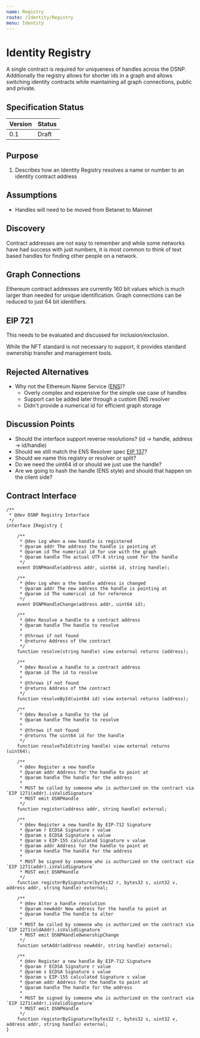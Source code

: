 ```yaml
---
name: Registry
route: /Identity/Registry
menu: Identity
---
```


# Identity Registry

A single contract is required for uniqueness of handles across the DSNP.
Additionally the registry allows for shorter ids in a graph
and allows switching identity contracts while maintaining all graph connections, public and private.       

## Specification Status

| Version | Status |
---------- | ---------
| 0.1     | Draft |

## Purpose
1. Describes how an Identity Registry resolves a name or number to an identity contract address

## Assumptions

* Handles will need to be moved from Betanet to Mainnet 

## Discovery

Contract addresses are not easy to remember and while some networks have had success with just numbers,
it is most common to think of text based handles for finding other people on a network.

## Graph Connections

Ethereum contract addresses are currently 160 bit values which is much larger than needed for unique identification.
Graph connections can be reduced to just 64 bit identifiers.

## EIP 721

This needs to be evaluated and discussed for inclusion/exclusion.

While the NFT standard is not necessary to support, it provides standard ownership transfer and management tools.

## Rejected Alternatives

* Why not the Ethereum Name Service ([ENS](https://ens.domains/))?
  * Overly complex and expensive for the simple use case of handles
  * Support can be added later through a custom ENS resolver
  * Didn't provide a numerical id for efficient graph storage


## Discussion Points

* Should the interface support reverse resolutions? (id -> handle, address -> id/handle)
* Should we still match the ENS Resolver spec [EIP 137](https://eips.ethereum.org/EIPS/eip-137#resolver-specification)?
* Should we name this registry or resolver or split?
* Do we need the uint64 id or should we just use the handle?
* Are we going to hash the handle (ENS style) and should that happen on the client side?

## Contract Interface

```solidity
/**
 * @dev DSNP Registry Interface
 */
interface IRegistry {
    
    /**
     * @dev Log when a new handle is registered
     * @param addr The address the handle is pointing at
     * @param id The numerical id for use with the graph
     * @param handle The actual UTF-8 string used for the handle 
     */
    event DSNPHandle(address addr, uint64 id, string handle);

    /**
     * @dev Log when a the handle address is changed
     * @param addr The new address the handle is pointing at
     * @param id The numerical id for reference 
     */
    event DSNPHandleChange(address addr, uint64 id);

    /**
     * @dev Resolve a handle to a contract address
     * @param handle The handle to resolve
     * 
     * @throws if not found
     * @returns Address of the contract
     */
    function resolve(string handle) view external returns (address);

    /**
     * @dev Resolve a handle to a contract address
     * @param id The id to resolve
     * 
     * @throws if not found
     * @returns Address of the contract
     */
    function resolveById(uint64 id) view external returns (address);

    /**
     * @dev Resolve a handle to the id
     * @param handle The handle to resolve
     * 
     * @throws if not found
     * @returns The uint64 id for the handle
     */
    function resolveToId(string handle) view external returns (uint64);

    /**
     * @dev Register a new handle
     * @param addr Address for the handle to point at
     * @param handle The handle for the address
     * 
     * MUST be called by someone who is authorized on the contract via `EIP 1271(addr).isValidSignature`
     * MUST emit DSNPHandle
     */
    function register(address addr, string handle) external;

    /**
     * @dev Register a new handle By EIP-712 Signature
     * @param r ECDSA Signature r value
     * @param s ECDSA Signature s value
     * @param v EIP-155 calculated Signature v value
     * @param addr Address for the handle to point at
     * @param handle The handle for the address
     * 
     * MUST be signed by someone who is authorized on the contract via `EIP 1271(addr).isValidSignature`
     * MUST emit DSNPHandle
     */
    function registerBySignature(bytes32 r, bytes32 s, uint32 v, address addr, string handle) external;

    /**
     * @dev Alter a handle resolution
     * @param newAddr New address for the handle to point at
     * @param handle The handle to alter
     * 
     * MUST be called by someone who is authorized on the contract via `EIP 1271(oldAddr).isValidSignature`
     * MUST emit DSNPHandleOwnershipChange
     */
    function setAddr(address newAddr, string handle) external;

    /**
     * @dev Register a new handle By EIP-712 Signature
     * @param r ECDSA Signature r value
     * @param s ECDSA Signature s value
     * @param v EIP-155 calculated Signature v value
     * @param addr Address for the handle to point at
     * @param handle The handle for the address
     * 
     * MUST be signed by someone who is authorized on the contract via `EIP 1271(addr).isValidSignature`
     * MUST emit DSNPHandle
     */
    function registerBySignature(bytes32 r, bytes32 s, uint32 v, address addr, string handle) external;
}
```
